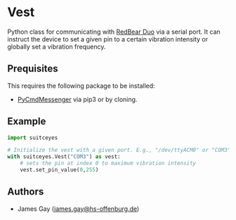 # Vest
Python class for communicating with [RedBear Duo](https://github.com/redbear/Duo) via a serial port. It can instruct the device to set a given pin to a certain vibration intensity or globally set a vibration frequency.

## Prequisites
This requires the following package to be installed:
- [PyCmdMessenger](https://github.com/harmsm/PyCmdMessenger) via pip3 or by cloning.

## Example
```python
import suitceyes

# Initialize the vest with a given port. E.g., "/dev/ttyACM0" or "COM3"
with suitceyes.Vest("COM3") as vest:
    # sets the pin at index 0 to maximum vibration intensity  
    vest.set_pin_value(0,255) 
```

## Authors
- James Gay (james.gay@hs-offenburg.de)